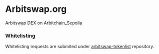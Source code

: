 # Arbitswap.org
Arbitswap DEX on Arbitchain_Sepolia

### Whitelisting

Whitelisting requests are submited under [arbitswap-tokenlist](https://github.com/arbitswaporg/arbitswap-tokenlist) repository.